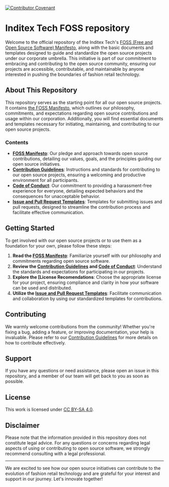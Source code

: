 <!--
SPDX-FileCopyrightText: 2024 Industria de Diseño Textil S.A. INDITEX

SPDX-License-Identifier: CC-BY-SA-4.0
-->
[![Contributor Covenant](https://img.shields.io/badge/Contributor%20Covenant-2.1-4baaaa.svg)](code_of_conduct.md)

# Inditex Tech FOSS repository

Welcome to the official repository of the Inditex Tech's [FOSS (Free and Open Source Software) Manifesto](./ITX_FOSS_Manifesto.md), along with the basic documents and templates designed to guide and standardize the open source projects under our corporate umbrella. This initiative is part of our commitment to embracing and contributing to the open source community, ensuring our projects are accessible, contributable, and maintainable by anyone interested in pushing the boundaries of fashion retail technology.

## About This Repository

This repository serves as the starting point for all our open source projects. It contains [the FOSS Manifesto](./ITX_FOSS_Manifesto.md), which outlines our philosophy, commitments, and expectations regarding open source contributions and usage within our corporation. Additionally, you will find essential documents and templates necessary for initiating, maintaining, and contributing to our open source projects.

### Contents

- **[FOSS Manifesto](./ITX_FOSS_Manifesto.md)**: Our pledge and approach towards open source contributions, detailing our values, goals, and the principles guiding our open source initiatives.
- **[Contribution Guidelines](./CONTRIBUTING.md)**: Instructions and standards for contributing to our open source projects, ensuring a welcoming and productive environment for all participants.
- **[Code of Conduct](./CODE_of_CONDUCT.md)**: Our commitment to providing a harassment-free experience for everyone, detailing expected behaviors and the consequences for unacceptable behavior.
- **[Issue and Pull Request Templates](./.github/ISSUE_TEMPLATE/)**: Templates for submitting issues and pull requests, designed to streamline the contribution process and facilitate effective communication.

## Getting Started

To get involved with our open source projects or to use them as a foundation for your own, please follow these steps:

1. **Read the [FOSS Manifesto](./ITX_FOSS_Manifesto.md)**: Familiarize yourself with our philosophy and commitments regarding open source software.
2. **Review the [Contribution Guidelines](./CONTRIBUTING.md) and [Code of Conduct](./CODE_of_CONDUCT.md)**: Understand the standards and expectations for participating in our projects.
3. **Explore the [License Recomendations**: Choose the appropriate license for your project, ensuring compliance and clarity in how your software can be used and distributed.
4. **Utilize the [Issue and Pull Request Templates](./.github/ISSUE_TEMPLATE/)**: Facilitate communication and collaboration by using our standardized templates for contributions.

## Contributing

We warmly welcome contributions from the community! Whether you're fixing a bug, adding a feature, or improving documentation, your help is invaluable. Please refer to our [Contribution Guidelines](./CONTRIBUTING.md) for more details on how to contribute effectively.

## Support

If you have any questions or need assistance, please open an issue in this repository, and a member of our team will get back to you as soon as possible.

## License

This work is licensed under [CC BY-SA 4.0](./LICENSE.md).

## Disclaimer

Please note that the information provided in this repository does not constitute legal advice. For any questions or concerns regarding legal aspects of using or contributing to open source software, we strongly recommend consulting with a legal professional.

---

We are excited to see how our open source initiatives can contribute to the evolution of fashion retail technology and are grateful for your interest and support in our journey. Let's innovate together!
